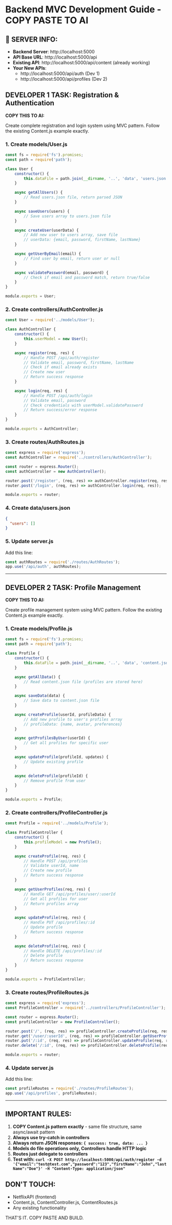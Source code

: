 # Backend MVC Development Guide - COPY PASTE TO AI

## 🚀 SERVER INFO:
- **Backend Server**: http://localhost:5000
- **API Base URL**: http://localhost:5000/api
- **Existing API**: http://localhost:5000/api/content (already working)
- **Your New APIs**:
  - http://localhost:5000/api/auth (Dev 1)
  - http://localhost:5000/api/profiles (Dev 2)

## DEVELOPER 1 TASK: Registration & Authentication

**COPY THIS TO AI:**

Create complete registration and login system using MVC pattern. Follow the existing Content.js example exactly.

### 1. Create models/User.js
```javascript
const fs = require('fs').promises;
const path = require('path');

class User {
    constructor() {
        this.dataFile = path.join(__dirname, '..', 'data', 'users.json');
    }

    async getAllUsers() {
        // Read users.json file, return parsed JSON
    }

    async saveUsers(users) {
        // Save users array to users.json file
    }

    async createUser(userData) {
        // Add new user to users array, save file
        // userData: {email, password, firstName, lastName}
    }

    async getUserByEmail(email) {
        // Find user by email, return user or null
    }

    async validatePassword(email, password) {
        // Check if email and password match, return true/false
    }
}

module.exports = User;
```

### 2. Create controllers/AuthController.js
```javascript
const User = require('../models/User');

class AuthController {
    constructor() {
        this.userModel = new User();
    }

    async register(req, res) {
        // Handle POST /api/auth/register
        // Validate email, password, firstName, lastName
        // Check if email already exists
        // Create new user
        // Return success response
    }

    async login(req, res) {
        // Handle POST /api/auth/login
        // Validate email, password
        // Check credentials with userModel.validatePassword
        // Return success/error response
    }
}

module.exports = AuthController;
```

### 3. Create routes/AuthRoutes.js
```javascript
const express = require('express');
const AuthController = require('../controllers/AuthController');

const router = express.Router();
const authController = new AuthController();

router.post('/register', (req, res) => authController.register(req, res));
router.post('/login', (req, res) => authController.login(req, res));

module.exports = router;
```

### 4. Create data/users.json
```json
{
  "users": []
}
```

### 5. Update server.js
Add this line:
```javascript
const authRoutes = require('./routes/AuthRoutes');
app.use('/api/auth', authRoutes);
```

---

## DEVELOPER 2 TASK: Profile Management

**COPY THIS TO AI:**

Create profile management system using MVC pattern. Follow the existing Content.js example exactly.

### 1. Create models/Profile.js
```javascript
const fs = require('fs').promises;
const path = require('path');

class Profile {
    constructor() {
        this.dataFile = path.join(__dirname, '..', 'data', 'content.json');
    }

    async getAllData() {
        // Read content.json file (profiles are stored here)
    }

    async saveData(data) {
        // Save data to content.json file
    }

    async createProfile(userId, profileData) {
        // Add new profile to user's profiles array
        // profileData: {name, avatar, preferences}
    }

    async getProfilesByUser(userId) {
        // Get all profiles for specific user
    }

    async updateProfile(profileId, updates) {
        // Update existing profile
    }

    async deleteProfile(profileId) {
        // Remove profile from user
    }
}

module.exports = Profile;
```

### 2. Create controllers/ProfileController.js
```javascript
const Profile = require('../models/Profile');

class ProfileController {
    constructor() {
        this.profileModel = new Profile();
    }

    async createProfile(req, res) {
        // Handle POST /api/profiles
        // Validate userId, name
        // Create new profile
        // Return success response
    }

    async getUserProfiles(req, res) {
        // Handle GET /api/profiles/user/:userId
        // Get all profiles for user
        // Return profiles array
    }

    async updateProfile(req, res) {
        // Handle PUT /api/profiles/:id
        // Update profile
        // Return success response
    }

    async deleteProfile(req, res) {
        // Handle DELETE /api/profiles/:id
        // Delete profile
        // Return success response
    }
}

module.exports = ProfileController;
```

### 3. Create routes/ProfileRoutes.js
```javascript
const express = require('express');
const ProfileController = require('../controllers/ProfileController');

const router = express.Router();
const profileController = new ProfileController();

router.post('/', (req, res) => profileController.createProfile(req, res));
router.get('/user/:userId', (req, res) => profileController.getUserProfiles(req, res));
router.put('/:id', (req, res) => profileController.updateProfile(req, res));
router.delete('/:id', (req, res) => profileController.deleteProfile(req, res));

module.exports = router;
```

### 4. Update server.js
Add this line:
```javascript
const profileRoutes = require('./routes/ProfileRoutes');
app.use('/api/profiles', profileRoutes);
```

---

## IMPORTANT RULES:

1. **COPY Content.js pattern exactly** - same file structure, same async/await pattern
2. **Always use try-catch in controllers**
3. **Always return JSON responses: `{ success: true, data: ... }`**
4. **Models do file operations only, Controllers handle HTTP logic**
5. **Routes just delegate to controllers**
6. **Test with: `curl -X POST http://localhost:5000/api/auth/register -d '{"email":"test@test.com","password":"123","firstName":"John","lastName":"Doe"}' -H "Content-Type: application/json"`**

## DON'T TOUCH:
- NetflixAPI (frontend)
- Content.js, ContentController.js, ContentRoutes.js
- Any existing functionality

THAT'S IT. COPY PASTE AND BUILD.